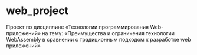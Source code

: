 # web_project
Проект по дисциплине «Технологии программирования Web-приложений»  на тему: «Преимущества и ограничения технологии WebAssembly в сравнении с традиционным подходом к разработке web приложений»
